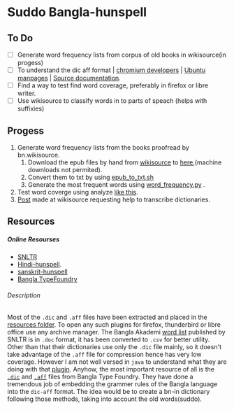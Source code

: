# Suddo Bangla-hunspell
## To Do
 - [ ] Generate word frequency lists from corpus of old books in wikisource(in progess)
 - [ ] To understand the dic aff format | [chromium developers](https://sites.google.com/a/chromium.org/dev/developers/how-tos/editing-the-spell-checking-dictionaries) | [Ubuntu manpages](https://manpages.ubuntu.com/manpages/xenial/man5/hunspell.5.html) | [Source documentation](https://github.com/hunspell/hunspell/blob/master/man/hunspell.5).
 - [ ] Find a way to test find word coverage, preferably in firefox or libre writer.
 - [ ] Use wikisource to classify words in to parts of speach (helps with suffixies)

## Progess
1. Generate word frequency lists from the books proofread by bn.wikisource.
   1. Download the epub files by hand from [wikisource](https://bn.wikisource.org/wiki/%E0%A6%9F%E0%A7%87%E0%A6%AE%E0%A6%AA%E0%A7%8D%E0%A6%B2%E0%A7%87%E0%A6%9F:%E0%A6%A8%E0%A6%A4%E0%A7%81%E0%A6%A8_%E0%A6%B2%E0%A7%87%E0%A6%96%E0%A6%BE) to [here](https://github.com/mm-crj/bangla-hunspell/tree/main/epubs/new/),(machine downloads not permited).
    2. Convert them to txt by using [epub_to_txt.sh](https://github.com/mm-crj/bangla-hunspell/blob/main/epub_to_txt.sh) 
    3. Generate the most frequent words using [word_frequency.py](https://github.com/mm-crj/bangla-hunspell/blob/main/word_frequency.py) .
2. Test word coverge using analyze [like this](https://manpages.ubuntu.com/manpages/xenial/man5/hunspell.5.html#morphological%20analysis).
3. [Post](https://bn.wikisource.org/wiki/%E0%A6%89%E0%A6%87%E0%A6%95%E0%A6%BF%E0%A6%B8%E0%A6%82%E0%A6%95%E0%A6%B2%E0%A6%A8_%E0%A6%86%E0%A6%B2%E0%A7%8B%E0%A6%9A%E0%A6%A8%E0%A6%BE:%E0%A6%AA%E0%A7%8D%E0%A6%B0%E0%A6%A7%E0%A6%BE%E0%A6%A8_%E0%A6%AA%E0%A6%BE%E0%A6%A4%E0%A6%BE#%E0%A6%AC%E0%A6%BE%E0%A6%82%E0%A6%B2%E0%A6%BE_%E0%A6%85%E0%A6%AD%E0%A6%BF%E0%A6%A7%E0%A6%BE%E0%A6%A8_%E0%A6%AE%E0%A7%81%E0%A6%A6%E0%A7%8D%E0%A6%B0%E0%A6%A3_%E0%A6%B8%E0%A6%82%E0%A6%B6%E0%A7%8B%E0%A6%A7%E0%A6%A8) made at wikisource requesting help to transcribe dictionaries. 
## Resources
  ##### Online Resourses
* [SNLTR](https://nltr.itewb.gov.in/downloads.php)
* [Hindi-hunspell](https://github.com/Shreeshrii/hindi-hunspell).
* [sanskrit-hunspell](https://github.com/Shreeshrii/hindi-hunspell/issues/1)
* [Bangla TypeFoundry](https://banglatypefoundry.com/spellchecker/)

###### Description 
Most of the `.dic` and `.aff` files have been extracted and placed in the [resources folder](https://github.com/mm-crj/bangla-hunspell/tree/main/resources). To open any such plugins for firefox, thunderbird or libre office use any archive manager. The Bangla Akademi [word list](https://github.com/mm-crj/bangla-hunspell/tree/main/resources/bangal-akademi-wb) published by SNLTR is in `.doc` format, it has been converted to `.csv` for better utility. Other than that their dictionaries use only the `.dic` file mainly, so it doesn't take advantage of the `.aff` file for compression hence has very low coverage. However I am not well versed in `java` to understand what they are doing with that [plugin](https://github.com/mm-crj/bangla-hunspell/blob/main/resources/snltr/snltrSpellChecker.oxt). Anyhow, the most important resource of all is the [`.dic`](https://github.com/mm-crj/bangla-hunspell/blob/main/resources/bangla-type-foundry/bn-BD.dic) and [`.aff`](https://github.com/mm-crj/bangla-hunspell/blob/main/resources/bangla-type-foundry/bn-BD.aff) files from Bangla Type Foundry. They have done a tremendous job of embedding the grammer rules of the Bangla language into the `dic-aff` format. The idea would be to create a bn-in dictionary following those methods, taking into account the old words(suddo).

